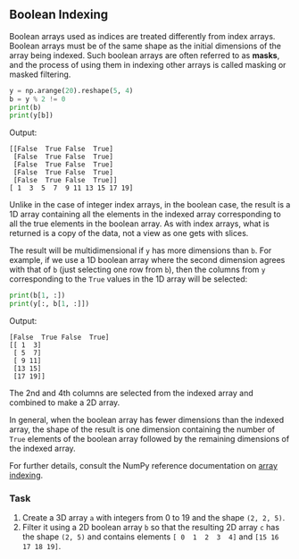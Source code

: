 ## Boolean Indexing

Boolean arrays used as indices are treated differently from index 
arrays. Boolean arrays must be of the same shape as the initial dimensions of the array being indexed.
Such boolean arrays are often referred to as **masks**, and the process of using them in indexing other arrays
is called masking or masked filtering.

```python
y = np.arange(20).reshape(5, 4)
b = y % 2 != 0
print(b)
print(y[b])
```
Output:
```text
[[False  True False  True]
 [False  True False  True]
 [False  True False  True]
 [False  True False  True]
 [False  True False  True]]
[ 1  3  5  7  9 11 13 15 17 19]
```
Unlike in the case of integer index arrays, in the boolean case, the result is a 1D array 
containing all the elements in the indexed array corresponding to all the true elements in the boolean array.
As with index arrays, what is returned is a copy of the data, not a view as one gets with slices.


The result will be multidimensional if `y` has more dimensions than `b`. For example, if we use a
1D boolean array where the second dimension agrees with that of `b` (just selecting one row from `b`),
then the columns from `y` corresponding to the `True` values in the 1D array will be selected:
```python
print(b[1, :])
print(y[:, b[1, :]])
```
Output:
```text
[False  True False  True]
[[ 1  3]
 [ 5  7]
 [ 9 11]
 [13 15]
 [17 19]]
```
The 2nd and 4th columns are selected from the indexed array and combined to make a 2D array.

In general, when the boolean array has fewer dimensions than the indexed array,
the shape of the result is one dimension containing the number of `True` elements 
of the boolean array followed by the remaining dimensions of the indexed array.

For further details, consult the NumPy reference documentation on [array indexing](https://numpy.org/doc/stable/reference/arrays.indexing.html#indexing).

### Task 
1. Create a 3D array `a` with integers from 0 to 19 and the shape `(2, 2, 5)`.
2. Filter it using a 2D boolean array `b` so that the resulting 2D array `c` has the
shape `(2, 5)` and contains elements `[ 0  1  2  3  4]` and `[15 16 17 18 19]`.
